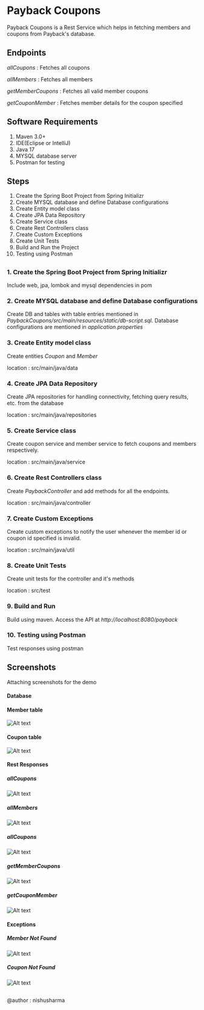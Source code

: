 # Payback Coupons
Payback Coupons is a Rest Service which helps in fetching members and coupons from Payback's database.

## Endpoints
_allCoupons_ : Fetches all coupons

_allMembers_ : Fetches all members

_getMemberCoupons_ : Fetches all valid member coupons

_getCouponMember_ : Fetches member details for the coupon specified

## Software Requirements
1. Maven 3.0+
2. IDE(Eclipse or IntelliJ)
3. Java 17
4. MYSQL database server
5. Postman for testing

## Steps 
1. Create the Spring Boot Project from Spring Initializr
2. Create MYSQL database and define Database configurations
3. Create Entity model class
4. Create JPA Data Repository
5. Create Service class
6. Create Rest Controllers class
7. Create Custom Exceptions
8. Create Unit Tests
9. Build and Run the Project
10. Testing using Postman

##

### 1. Create the Spring Boot Project from Spring Initializr
Include web, jpa, lombok and mysql dependencies in pom

### 2. Create MYSQL database and define Database configurations
Create DB and tables with table entries mentioned in _PaybackCoupons/src/main/resources/static/db-script.sql_.
Database configurations are mentioned in _application.properties_

### 3. Create Entity model class
Create entities _Coupon_ and _Member_

location : src/main/java/data

### 4. Create JPA Data Repository
Create JPA repositories for handling connectivity, fetching query results, etc. from the database

location : src/main/java/repositories

### 5. Create Service class
Create coupon service and member service to fetch coupons and members respectively.

location : src/main/java/service

### 6. Create Rest Controllers class
Create _PaybackController_ and add methods for all the endpoints.

location : src/main/java/controller

### 7. Create Custom Exceptions
Create custom exceptions to notify the user whenever the member id or coupon id specified is invalid.

location : src/main/java/util

### 8. Create Unit Tests
Create unit tests for the controller and it's methods

location : src/test

### 9. Build and Run
Build using maven. Access the API at _http://localhost:8080/payback_

### 10. Testing using Postman
Test responses using postman

## Screenshots
Attaching screenshots for the demo

#### Database
#### Member table

![Alt text](/PaybackCoupons/screenshots/db-members.PNG?raw=true)


#### Coupon table

![Alt text](/PaybackCoupons/screenshots/db-coupons.PNG?raw=true)



#### Rest Responses
##### _allCoupons_

![Alt text](/PaybackCoupons/screenshots/allcoupons.PNG?raw=true)




##### _allMembers_

![Alt text](/PaybackCoupons/screenshots/allmembers.PNG?raw=true)




##### _allCoupons_

![Alt text](/PaybackCoupons/screenshots/allcoupons.PNG?raw=true)




##### _getMemberCoupons_

![Alt text](/PaybackCoupons/screenshots/member%20coupons.PNG?raw=true)




##### _getCouponMember_

![Alt text](/PaybackCoupons/screenshots/coupon%20member.PNG?raw=true)




#### Exceptions
##### Member Not Found

![Alt text](/PaybackCoupons/screenshots/invalid-member.PNG?raw=true)





##### Coupon Not Found

![Alt text](/PaybackCoupons/screenshots/invalid-coupon.PNG?raw=true)


##
@author : nishusharma




